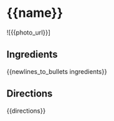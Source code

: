 # {{name}}

![{{photo_url}}]

## Ingredients
{{newlines_to_bullets ingredients}}

## Directions
{{directions}}